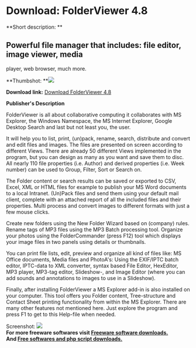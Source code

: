 # Download: FolderViewer 4.8

**Short description: **

## Powerful file manager that includes: file editor, image viewer, media
player, web browser, much more.

  
**Thumbshot: **![](http://www.freewarefiles.com/screenshot/folderviewer_md.gif)   
  
**Download link:** [Download FolderViewer 4.8](http://freesoftwares.boysofts.com/FolderViewer_program_26220.html)  
  

**Publisher's Description**  
  

FolderViewer is all about collaborative computing it collaborates with MS
Explorer, the Windows Namespace, the MS Internet Explorer, Google Desktop
Search and last but not least you, the user.

It will help you to list, print, (un)pack, rename, search, distribute and
convert and edit files and images. The files are presented on screen according
to different Views. There are already 50 different Views implemented in the
program, but you can design as many as you want and save them to disc. All
nearly 110 file properties (i.e. Author) and derived properties (i.e. Week
number) can be used to Group, Filter, Sort or Search on.

The Folder content or search results can be saved or exported to CSV, Excel,
XML or HTML files for example to publish your MS Word documents to a local
Intranet. (Un)Pack files and send them using your default mail client,
complete with an attached report of all the included files and their
properties. Multi process and convert images to different formats with just a
few mouse clicks.

Create new folders using the New Folder Wizard based on (company) rules.
Rename tags of MP3 files using the MP3 Batch processing tool. Organize your
photos using the FolderCommander (press F12) tool which displays your image
files in two panels using details or thumbnails.

You can print file lists, edit, preview and organize all kind of files like:
MS Office documents, Media files and PhotoA's: Using the EXIF/IPTC batch
editor, IPTC-data to XML converter, syntax based File Editor, HexEditor, MP3
player, MP3-tag editor, Slideshow-, and Image Editor (where you can add sounds
and annotations to images to use in a Slideshow).

Finally, after installing FolderViewer a MS Explorer add-in is also installed
on your computer. This tool offers you Folder content, Tree-structure and
Contact Sheet printing functionality from within the MS Explorer. There are
many other features not mentioned here. Just explore the program and press F1
to get to this Help-file when needed.

  
  
Screenshot: ![](http://www.freewarefiles.com/screenshot/folderviewer.gif)  
**For more freeware softwares visit [Freeware software downloads.](http://freesoftwares.boysofts.com/)**   
**And [Free softwares and php script downloads.](http://www.boysofts.com/)**

